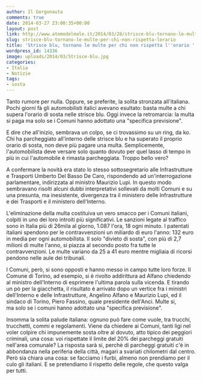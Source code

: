```yaml
---
author: Il Gorgonauta
comments: true
date: 2014-03-27 23:00:35+00:00
layout: post
link: http://www.atomodelmale.it/2014/03/28/strisce-blu-tornano-le-multe-per-chi-non-rispetta-lorario/
slug: strisce-blu-tornano-le-multe-per-chi-non-rispetta-lorario
title: 'Strisce blu, tornano le multe per chi non rispetta l''orario '
wordpress_id: 14336
image: uploads/2014/03/Strisce-blu.jpg
categories:
- Italia
- Notizie
tags:
- sosta
---
```


Tanto rumore per nulla. Oppure, se preferite, la solita stronzata all'italiana. Pochi giorni fà gli automobilisti italici avevano esultato: basta multe a chi supera l'orario di sosta nelle strisce blu. Oggi invece la retromarcia: la multa si paga ma solo se i Comuni hanno adottato una "specifica previsione".

E dire che all'inizio, sembrava un colpo, se ci trovassimo su un ring, da ko. Chi ha parcheggiato all'interno delle strisce blu e ha superato il proprio orario di sosta, non deve più pagare una multa. Semplicemente, l'automobilista deve versare solo quanto dovuto per quel lasso di tempo in più in cui l'automobile è rimasta parcheggiata. Troppo bello vero?

A confermare la novità era stato lo stesso sottosegretario alle Infrastrutture e Trasporti Umberto Del Basso De Caro, rispondendo ad un'interrogazione parlamentare, indirizzata al ministro Maurizio Lupi. In questo modo sembravano risolti alcuni dubbi interpretativi sollevati da molti Comuni e su una presunta, ma inesistente, divergenza tra il ministero delle Infrastrutture e dei Trasporti e il ministero dell'Interno.

L'eliminazione della multa costituiva un vero smacco per i Comuni italiani, colpiti in uno dei loro introiti più significativi. Le sanzioni legate al traffico sono in Italia più di 26mila al giorno, 1.087 l'ora, 18 ogni minuto. I patentati italiani spendono per le contravvenzioni un miliardo di euro l'anno: 132 euro in media per ogni automobilista. Il solo "divieto di sosta", con più di 2,7 milioni di multe l'anno, si piazza al secondo posto fra tutte le contravvenzioni. Le multe variano da 25 a 41 euro mentre migliaia di ricorsi pendono nelle aule dei tribunali.

I Comuni, però, si sono opposti e hanno messo in campo tutte loro forze. Il Comune di Torino, ad esempio, si è rivolto addirittura ad Alfano chiedendo al ministro dell'Interno di esprimere l'ultima parola sulla vicenda. E tirando un pò per la giacchetta, il risultato è arrivato dopo un vertice fra i ministri dell'Interno e delle Infrastrutture, Angelino Alfano e Maurizio Lupi, ed il sindaco di Torino, Piero Fassino, quale presidente dell'Anci. Multe si, ma solo se i comuni hanno adottato una "specifica previsione".

Insomma la solita palude italiana: ognuno può fare come vuole, tra trucchi, trucchetti, commi e regolamenti. Viene da chiedere ai Comuni, tanti ligi nel voler colpire chi impunemente sosta oltre al dovuto, atto tipico dei peggiori criminali, una cosa: voi rispettate il limite del 20% dei parcheggi gratuiti nell'area comunale? La risposta sarà si, perchè di parcheggi gratuiti c'è in abbondanza nella periferia della città, magari a svariati chilometri dal centro. Però sia chiara una cosa: se facciamo i furbi, almeno non prendiamo per il culo gli italiani. E se pretendiamo il rispetto delle regole, che questo valga per tutti.
